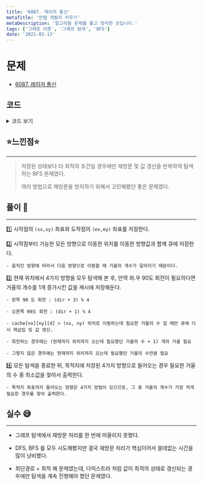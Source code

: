 ```yaml
---
title: '6087. 레이저 통신'
metaTitle: '만렙 개발자 키우기'
metaDescription: '알고리즘 문제를 풀고 정리한 곳입니다.'
tags: ['그래프 이론', '그래프 탐색', 'BFS']
date: '2021-03-13'
---
```


# 문제

- [6087. 레이저 통신](https://www.acmicpc.net/problem/6087)

## 코드

<details><summary> 코드 보기 </summary>

```java
import java.io.BufferedReader;
import java.io.IOException;
import java.io.InputStreamReader;
import java.util.Arrays;
import java.util.LinkedList;
import java.util.Queue;
import java.util.StringTokenizer;

class Info{
    int x, y, mirror, d;

    public Info(int x, int y, int mirror, int d) {
        this.x = x;
        this.y = y;
        this.mirror = mirror;
        this.d = d;
    }
}
public class Q6087 {
    static int w, h, dx[] = {-1, 0, 1, 0}, dy[] = {0, 1, 0, -1};
    static char board[][];
    static int sx = -1, sy = -1, ex, ey, ans = 987654321;
    static int cache[][][] = new int[100][100][4];

    public static void main(String[] args) throws IOException {
        init();
        bfs(sx, sy, 0);
    }

    private static void bfs(int x, int y, int cnt) {
        Queue<Info> q = new LinkedList<>();
        for (int d = 0; d < 4; d++){
            int nx = x + dx[d], ny = y + dy[d];
            if(!isBorder(nx, ny) || board[nx][ny] == '*')
                continue;
            cache[nx][ny][d] = 987654321 - 1;
            q.add(new Info(nx, ny, 0, d));
        }

        while (!q.isEmpty()) {
            Info here = q.poll();
            x = here.x; y = here.y; cnt = here.mirror;
            int dir = here.d;

            for (int d = 0; d < 4; d++) {
                int nx = x + dx[d], ny = y + dy[d];
                if(!isBorder(nx, ny) || board[nx][ny] == '*')
                    continue;

                int left = (dir + 3) % 4; // 좌회전
                int right = (dir + 1) % 4; // 우회전

                // 거울을 설치하는 경우
                if(d == left || d == right){
                    if(cache[nx][ny][d] > cnt + 1){ // 현재까지 설치한 거울의 수가 저장된 수보다 적을 때만 갱신
                        cache[nx][ny][d] = cnt + 1;
                        q.add(new Info(nx, ny, cnt + 1, d));
                    }
                }
                // 거울을 설치하지 않는 경우
                else {
                    if(cache[nx][ny][d] > cnt){ // 현재까지 설치한 거울의 수가 저장된 수보다 적을 때만 갱신
                        cache[nx][ny][d] = cnt;
                        q.add(new Info(nx, ny, cnt, d));
                    }
                }
            }
        }
        for (int i = 0; i < 4; i++) // 목표 지점까지 4가지 방향으로 도달하는데 필요했던 최소 거울 수 찾기
            ans = Math.min(ans, cache[ex][ey][i]);

        System.out.println(ans);
    }

    private static boolean isBorder(int x, int y) {
        return (x >= 0 && x < h && y >= 0 && y < w);
    }

    private static void init() throws IOException {
        BufferedReader br = new BufferedReader(new InputStreamReader(System.in));
        StringTokenizer st = new StringTokenizer(br.readLine());
        w = stoi(st.nextToken());
        h = stoi(st.nextToken());
        board = new char[h][w];
        for (int i = 0; i < h; i++) {
            String line = br.readLine();
            for (int j = 0; j < w; j++) {
                board[i][j] = line.charAt(j);
                if(board[i][j] == 'C'){
                    if(sx == -1) {
                        sx = i;
                        sy = j;
                    }
                    else {
                        ex = i;
                        ey = j;
                    }
                }
                Arrays.fill(cache[i][j], 987654321);
            }
        }
    }

    private static int stoi(String str) {
        return Integer.parseInt(str);
    }
}

```

</details>

## ⭐️느낀점⭐️

<hr/>

> 저장된 상태보다 더 최적의 조건일 경우에만 재방문 및 값 갱신을 반복하여 탐색하는 BFS 문제였다.
>
> 여러 방법으로 재방문을 방지하기 위해서 고민해봤던 좋은 문제였다.

## 풀이 📣

<hr/>

1️⃣ 시작점의 `(sx,sy)` 좌표와 도착점의 `(ex,ey)` 좌표를 저장한다.

2️⃣ 시작점부터 가능한 모든 방향으로 이동한 위치를 이동한 방향값과 함께 큐에 저장한다.

    - 움직인 방향에 따라서 다음 방향으로 이동할 때 거울의 개수가 달라지기 때문이다.

3️⃣ 현재 위치에서 4가지 방향을 모두 탐색해 본 후, 만약 좌.우 90도 회전이 필요하다면 거울의 개수를 1개 증가시킨 값을 캐시에 저장해둔다.

    - 왼쪽 90 도 회전 : (dir + 3) % 4

    - 오른쪽 90도 회전 : (dir + 1) % 4

    - cache[nx][ny][d] > (nx, ny) 위치로 이동하는데 필요한 거울의 수 일 때만 큐에 다시 재삽입 및 값 갱신.

    - 회전하는 경우에는 (현재까지 위치까지 오는데 필요했던 거울의 수 + 1) 개의 거울 필요

    - 그렇지 않은 경우에는 현재까지 위치까지 오는데 필요했던 거울의 수만큼 필요

4️⃣ 모든 탐색을 종료한 뒤, 목적지에 저장된 4가지 방향으로 들어오는 경우 필요한 거울의 수 중 최소값을 찾아서 출력한다.

    - 목적지 좌표까지 들어오는 방향은 4가지 방법이 있으므로, 그 중 거울의 개수가 가장 적게 필요한 경우를 찾아 출력한다.

## 실수 😅

<hr/>

- 그래프 탐색에서 재방문 처리를 한 번에 떠올리지 못했다.

- DFS, BFS 를 모두 시도해봤지만 결국 재방문 처리가 핵심이어서 쓸데없는 시간을 많이 낭비했다.

- 최단경로 + 최적 해 문제였는데, 다익스트라 처럼 값이 최적의 상태로 갱신되는 경우에만 탐색을 계속 진행해야 했던 문제였다.
